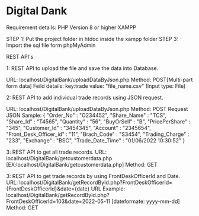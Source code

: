 # Digital Dank


Requirement details:
PHP Version 8 or higher
XAMPP

STEP 1: Put the project folder in htdoc inside the xampp folder
STEP 3: Import the sql file form phpMyAdmin


REST API's

1: REST API to upload the file and save the data into Database.

URL: localhost/DigitalBank/uploadDataByJson.php
Method: POST[Multi-part form data]
Feild details:
key:trade
value: "file_name.csv" (Input type: File)


2: REST API to add individual trade records using JSON request.

URL: localhost/DigitalBank/uploadDataByJson.php
Method: POST
Request JSON Sample:
{
    "Order_No" : "O234452",
    "Share_Name" : "TCS",
    "Share_Id" : "T4565",
    "Quantity" : "56",
    "BuyOrSell" : "B",
    "PricePerShare" : "345",
    "Customer_Id" : "3454345",
    "Account" : "2345654",
    "Front_Desk_Officer_id" : "11",
    "Brach_Code" : "S3454",
    "Trading_Charge" : "233",
    "Exchange" : "BSC",
    "Trade_Date_Time" : "01/06/2022 10:30:52"
}

3: REST API to get all trade records.
URL: localhost/DigitalBank/getcustomerdata.php [EX:localhost/DigitalBank/getcustomerdata.php]
Method: GET

3: REST API to get trade records by using FrontDeskOfficerId and Date.
URL: localhost/DigitalBank/getRecordById.php?FrontDeskOfficerId={FrontDeskOfficerId}&date={date}
URL Example: localhost/DigitalBank/getRecordById.php?FrontDeskOfficerId=103&date=2022-05-11 [dateformate: yyyy-mm-dd]
Method: GET
